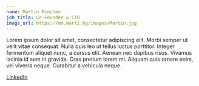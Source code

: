 ```yaml
---
name: Martin Minchev
job_title: Co-Founder & CTO
image_url: https://me.marti.bg/images/Martin.jpg
---
```


Lorem ipsum dolor sit amet, consectetur adipiscing elit. Morbi semper ut velit vitae consequat. Nulla quis leo ut tellus luctus porttitor. Integer fermentum aliquet nunc, a cursus elit. Aenean nec dapibus risus. Vivamus lacinia id sem in gravida. Cras pretium lorem mi. Aliquam quis ornare enim, vel viverra neque. Curabitur a vehicula neque.

[LinkedIn](https://www.linkedin.com/in/martin-minchev-509112291/)